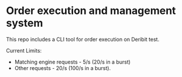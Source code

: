 # Order execution and management system

This repo includes a CLI tool for order execution on Deribit test.

Current Limits:

- Matching engine requests - 5/s (20/s in a burst)
- Other requests - 20/s (100/s in a burst).
